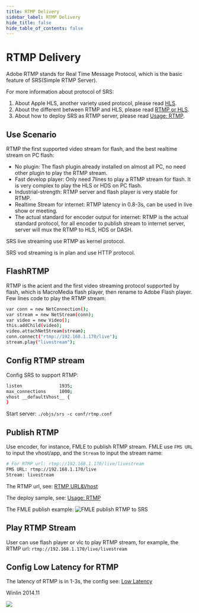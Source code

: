 ```yaml
---
title: RTMP Delivery
sidebar_label: RTMP Delivery 
hide_title: false
hide_table_of_contents: false
---
```


# RTMP Delivery

Adobe RTMP stands for Real Time Message Protocol, which is the basic feature of SRS(Simple RTMP Server).

For more information about protocol of SRS:

1. About Apple HLS, another variety used protocol, please read [HLS](./delivery-hls).
2. About the different between RTMP and HLS, please read [RTMP or HLS](./rtmp-pk-http).
3. About how to deploy SRS as RTMP server, please read [Usage: RTMP](./sample-rtmp).

## Use Scenario

RTMP the first supported video stream for flash, and the best realtime stream on PC flash:
* No plugin: The flash plugin already installed on almost all PC, no need other plugin to play the RTMP stream.
* Fast develop player: Only need 7lines to play a RTMP stream for flash. It is very complex to play the HLS or HDS on PC flash.
* Industrial-strength: RTMP server and flash player is very stable for RTMP.
* Realtime Stream for internet: RTMP latency in 0.8-3s, can be used in live show or meeting.
* The actual standard for encoder output for internet: RTMP is the actual standard protocol, for all encoder to publish stream to internet server, server will mux the RTMP to HLS, HDS or DASH.

SRS live streaming use RTMP as kernel protocol.

SRS vod streaming is in plan and use HTTP protocol.

## FlashRTMP

RTMP is the acient and the first video streaming protocol supported by flash, which is MacroMedia flash player, then rename to Adobe Flash player. Few lines code to play the RTMP stream:

```bash
var conn = new NetConnection();
var stream = new NetStream(conn);
var video = new Video();
this.addChild(video);
video.attachNetStream(stream);
conn.connect("rtmp://192.168.1.170/live");
stream.play("livestream");
```

## Config RTMP stream

Config SRS to support RTMP:

```bash
listen              1935;
max_connections     1000;
vhost __defaultVhost__ {
}
```

Start server: `./objs/srs -c conf/rtmp.conf`

## Publish RTMP

Use encoder, for instance, FMLE to publish RTMP stream. FMLE use `FMS URL` to input the vhost/app, and the `Stream` to input the stream name:

```bash
# For RTMP url: rtmp://192.168.1.170/live/livestream
FMS URL: rtmp://192.168.1.170/live
Stream: livestream
```

The RTMP url, see: [RTMP URL&Vhost](./rtmp-url-vhost)

The deploy sample, see: [Usage: RTMP](./sample-rtmp)

The FMLE publish example:
![FMLE publish RTMP to SRS](http://ossrs.net/srs.release/wiki/images/FMLE.png)

## Play RTMP Stream

User can use flash player or vlc to play RTMP stream, for example, the RTMP url: `rtmp://192.168.1.170/live/livestream`

## Config Low Latency for RTMP

The latency of RTMP is in 1-3s, the config see: [Low Latency](./low-latency)

Winlin 2014.11

![](https://ossrs.net/gif/v1/sls.gif?site=ossrs.io&path=/lts/doc-en-5/doc/delivery-rtmp)


